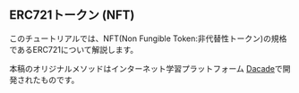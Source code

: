 ## ERC721トークン (NFT)

このチュートリアルでは、NFT(Non Fungible Token:非代替性トークン)の規格であるERC721について解説します。

本稿のオリジナルメソッドはインターネット学習プラットフォーム [Dacade](https://dacade.org)で開発されたものです。
